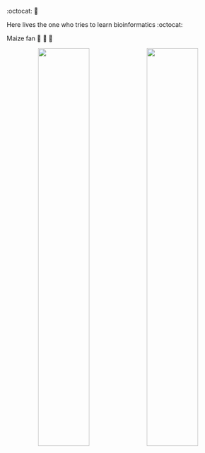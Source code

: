 :octocat: :corn:

Here lives the one who tries to learn bioinformatics :octocat:

Maize fan :corn: :corn: :corn:

<p align="center">
  <img width="48%" src="https://github-readme-stats.vercel.app/api?username=Duhyadi&show_icons=true&theme=dark" />
  <img width="48%" src="https://github-readme-streak-stats.herokuapp.com/?user=Duhyadi&theme=dark" />
</p>

